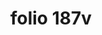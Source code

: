 ---
layout: edition
title: folio 187v
manuscript: Florence, Biblioteca Marucelliana, Carte Rajna XIX.15
sigla: R
iip: r187v.tif
milestone: 354
---